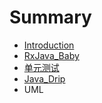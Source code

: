 # Summary

* [Introduction](README.md)
* [RxJava_Baby](rxjavababy.md)
* [单元测试](unit_testing.md)
* [Java_Drip](java_drip.md)
* UML

